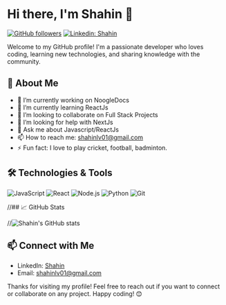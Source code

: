 # Hi there, I'm Shahin 👋

[![GitHub followers](https://img.shields.io/github/followers/shahin-r71?label=Follow&style=social)](https://github.com/shahin-r71)
[![Linkedin: Shahin](https://img.shields.io/badge/-Shahin-blue?style=flat-square&logo=Linkedin&logoColor=white&link=https://www.linkedin.com/in/shahin-r71/)](https://www.linkedin.com/in/shahin-r71/)

Welcome to my GitHub profile! I'm a passionate developer who loves coding, learning new technologies, and sharing knowledge with the community.

## 🚀 About Me

- 🔭 I’m currently working on NoogleDocs
- 🌱 I’m currently learning ReactJs
- 👯 I’m looking to collaborate on Full Stack Projects
- 🤔 I’m looking for help with NextJs
- 💬 Ask me about Javascript/ReactJs
- 📫 How to reach me: shahinlv01@gmail.com
- ⚡ Fun fact: I love to play cricket, football, badminton.

## 🛠️ Technologies & Tools

![JavaScript](https://img.shields.io/badge/-JavaScript-333333?style=flat&logo=javascript)
![React](https://img.shields.io/badge/-React-333333?style=flat&logo=react)
![Node.js](https://img.shields.io/badge/-Node.js-333333?style=flat&logo=node.js)
![Python](https://img.shields.io/badge/-Python-333333?style=flat&logo=python)
![Git](https://img.shields.io/badge/-Git-333333?style=flat&logo=git)

//## 📈 GitHub Stats

//![Shahin's GitHub stats](https://github-readme-stats.vercel.app/api?username=shahin-r71&show_icons=true&theme=radical)

## 📫 Connect with Me

- LinkedIn: [Shahin](https://www.linkedin.com/in/shahin-r71/)
- Email: [shahinlv01@gmail.com](mailto:shahinlv01@gmail.com)

Thanks for visiting my profile! Feel free to reach out if you want to connect or collaborate on any project. Happy coding! 😊
